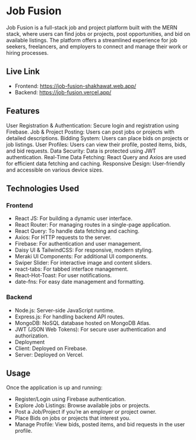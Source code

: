 # Job Fusion
Job Fusion is a full-stack job and project platform built with the MERN stack, where users can find jobs or projects, post opportunities, and bid on available listings. The platform offers a streamlined experience for job seekers, freelancers, and employers to connect and manage their work or hiring processes.

## Live Link
- Frontend: https://job-fusion-shakhawat.web.app/
- Backend: https://job-fusion.vercel.app/
## Features
User Registration & Authentication: Secure login and registration using Firebase.
Job & Project Posting: Users can post jobs or projects with detailed descriptions.
Bidding System: Users can place bids on projects or job listings.
User Profiles: Users can view their profile, posted items, bids, and bid requests.
Data Security: Data is protected using JWT authentication.
Real-Time Data Fetching: React Query and Axios are used for efficient data fetching and caching.
Responsive Design: User-friendly and accessible on various device sizes.
## Technologies Used
### Frontend
- React JS: For building a dynamic user interface.
- React Router: For managing routes in a single-page application.
- React Query: To handle data fetching and caching.
- Axios: For HTTP requests to the server.
- Firebase: For authentication and user management.
- Daisy UI & TailwindCSS: For responsive, modern styling.
- Meraki UI Components: For additional UI components.
- Swiper Slider: For interactive image and content sliders.
- react-tabs: For tabbed interface management.
- React-Hot-Toast: For user notifications.
- date-fns: For easy date management and formatting.
### Backend
- Node.js: Server-side JavaScript runtime.
- Express.js: For handling backend API routes.
- MongoDB: NoSQL database hosted on MongoDB Atlas.
- JWT (JSON Web Tokens): For secure user authentication and authorization.
- Deployment
- Client: Deployed on Firebase.
- Server: Deployed on Vercel.

## Usage
Once the application is up and running:

- Register/Login using Firebase authentication.
- Explore Job Listings: Browse available jobs or projects.
- Post a Job/Project if you’re an employer or project owner.
- Place Bids on jobs or projects that interest you.
- Manage Profile: View bids, posted items, and bid requests in the user profile.

